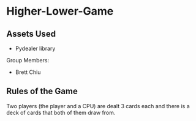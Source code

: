 # Higher-Lower-Game

## Assets Used
- Pydealer library

Group Members:
- Brett Chiu

## Rules of the Game
Two players (the player and a CPU) are dealt 3 cards each and there is a deck of cards that both of them draw from.
